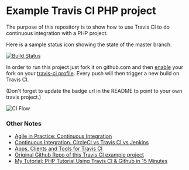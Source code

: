 Example Travis CI PHP project
===================

The purpose of this repository is to show how to use Travis CI to do
continuous integration with a PHP project.

Here is a sample status icon showing the state of the master branch.

[![Build Status](https://travis-ci.org/sarn1/example-travis-ci-php.svg?branch=master)](https://travis-ci.org/sarn1/example-travis-ci-php)

In order to run this project just fork it on github.com and then [enable](http://about.travis-ci.org/docs/user/getting-started/)
your fork on your [travis-ci profile](http://travis-ci.org/profile). Every push will then trigger a new build on Travis CI.

(Don't forget to update the badge url in the README to point to your own travis project.)

![CI Flow](https://github.com/sarn1/example-travis-ci-php/blob/master/ci-flow.png)

### Other Notes
* [Agile in Practice: Continuous Integration](https://www.youtube.com/watch?v=RcTFpNlkiUs)
* [Continuous Integration. CircleCI vs Travis CI vs Jenkins](https://hackernoon.com/continuous-integration-circleci-vs-travis-ci-vs-jenkins-41a1c2bd95f5)
* [Apps, Clients and Tools for Travis CI](https://docs.travis-ci.com/user/apps/)
* [Original Github Repo of this Travis CI example project](https://github.com/travis-ci-examples/php)
* [My Tutorial: PHP Tutorial Using Travis CI & Github in 15 Minutes](http://sarn.phamornsuwana.com/php-tutorial-using-travis-ci-github-in-15-minutes/)
